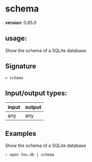 # schema

**version**: 0.85.0

## **usage**:

Show the schema of a SQLite database.

## Signature

`> schema `

## Input/output types:

| input | output |
| ----- | ------ |
| any   | any    |

## Examples

Show the schema of a SQLite database

```bash
> open foo.db | schema
```
